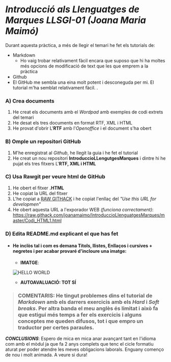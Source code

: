 
# _Introducció als Llenguatges de Marques LLSGI-01_   _(Joana Maria Maimó)_
Durant aquesta pràctica, a més de llegir el temari he fet els tutorials de:
* Markdown 
  * Ho vaig trobar relativament fàcil encara que suposo que hi ha moltes més opcions de modificació de text que les que emprem a la pràctica
* Github
 * El GitHub me sembla una eina molt potent i desconeguda per mi. El tutorial m'ha semblat relativament fàcil.
 .

### **A) Crea documents** 
1. He creat els documents amb el _Wordpad_ amb exemples de codi extrets del temari 
2. He desat els tres documents en format RTF, XML i HTML
3. He provat d'obrir L'**RTF** amb l'_Openoffice_ i el document s'ha obert
### **B) Omple un repositori GitHub**
1. M'he enregistrat al _Github_, he llegit la guia i he fet el tutorial
2. He creat un nou repositori **IntroduccioLLengutgesMarques** i dintre hi he pujat els tres fitxers L'**RTF, XML i HTML**
### **C) Usa Rawgit per veure html de GitHub**
1. He obert el fitxer **.HTML** 
2. He copiat la URL del fitxer
3. L'he copiat a [RAW GITHACK](https://raw.githack.com/) i he copiat l'enllaç del _"Use this URL for developmen"_
4. He obert aquesta URL a l'exporador WEB _(funciona correctament)_: https://raw.githack.com/joanamaimo/IntroduccioLlenguatgesMarques/master/Codi_HTML1.html
### **D) Edita README.md explicant el que has fet**
* ####  He inclòs tal i com es demana  Títols, llistes, Enllaços i cursives + negretes i per acabar provaré d'incloure una imatge:
  * **IMATGE**:
  
   ![HELLO WORLD](http://swe.mit.edu/outreach/images/helloworld.jpg)
   
  * **AUTOAVALUACIÓ: TOT SÍ**
>### **COMENTARIS**: He tingut problemes dins el tutorial de _Markdown_ amb els darrers exercicis amb els _Hard_ i _Soft breaks_. Per altra banda el meu anglès és limitat i això fa que estigui més temps a fer els exercicis i alguns conceptes me queden difusos, tot i que empro un traductor per certes paraules. 

**_CONCLUSIONS_**: Espero de mica en mica anar avançant tant en l'idioma com amb el mòdul ja que fa 2 anys complets que tenc el cicle formatiu aturat per poder atendre les meves obligacions laborals. Enguany començo de nou i molt animada. A veure si dura!
